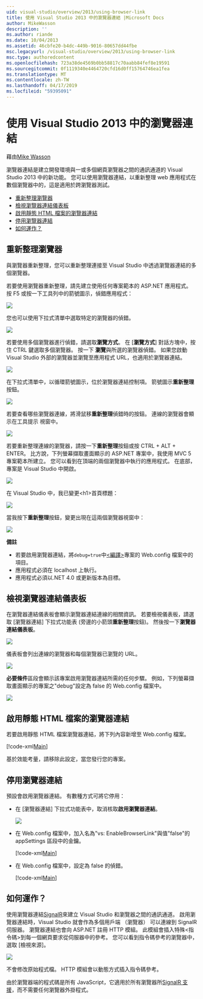 ```yaml
---
uid: visual-studio/overview/2013/using-browser-link
title: 使用 Visual Studio 2013 中的瀏覽器連結 |Microsoft Docs
author: MikeWasson
description: ''
ms.author: riande
ms.date: 10/04/2013
ms.assetid: 46cbfe20-b4dc-449b-9016-80657dd44fbe
msc.legacyurl: /visual-studio/overview/2013/using-browser-link
msc.type: authoredcontent
ms.openlocfilehash: 723a38de4569b0bb58817c70aabb84fef8e19591
ms.sourcegitcommit: 0f1119340e4464720cfd16d0ff15764746ea1fea
ms.translationtype: MT
ms.contentlocale: zh-TW
ms.lasthandoff: 04/17/2019
ms.locfileid: "59395091"
---
```

# <a name="using-browser-link-in-visual-studio-2013"></a>使用 Visual Studio 2013 中的瀏覽器連結

藉由[Mike Wasson](https://github.com/MikeWasson)

瀏覽器連結是建立開發環境與一或多個網頁瀏覽器之間的通訊通道的 Visual Studio 2013 中的新功能。 您可以使用瀏覽器連結，以重新整理 web 應用程式在數個瀏覽器中的，這是適用於跨瀏覽器測試。

- [重新整理瀏覽器](#browser-refresh)
- [檢視瀏覽器連結儀表板](#dashboard)
- [啟用靜態 HTML 檔案的瀏覽器連結](#static-html)
- [停用瀏覽器連結](#disabling)
- [如何運作？](#how-it-works)

<a id="browser-refresh"></a>
## <a name="browser-refresh"></a>重新整理瀏覽器

與瀏覽器重新整理，您可以重新整理連接至 Visual Studio 中透過瀏覽器連結的多個瀏覽器。

若要使用瀏覽器重新整理，請先建立使用任何專案範本的 ASP.NET 應用程式。 按 F5 或按一下工具列中的箭號圖示，偵錯應用程式：

![](using-browser-link/_static/image1.png)

您也可以使用下拉式清單中選取特定的瀏覽器的偵錯。

![](using-browser-link/_static/image2.png)

若要使用多個瀏覽器進行偵錯，請選取**瀏覽方式**。 在 [**瀏覽方式**] 對話方塊中，按住 CTRL 鍵選取多個瀏覽器。 按一下 **瀏覽**與所選的瀏覽器偵錯。 如果您啟動 Visual Studio 外部的瀏覽器並瀏覽至應用程式 URL，也適用於瀏覽器連結。

![](using-browser-link/_static/image3.png)

在下拉式清單中，以循環箭號圖示，位於瀏覽器連結控制項。 箭號圖示**重新整理** 按鈕。

![](using-browser-link/_static/image4.png)

若要查看哪些瀏覽器連線，將滑鼠移**重新整理**偵錯時的按鈕。 連線的瀏覽器會顯示在工具提示 視窗中。

![](using-browser-link/_static/image5.png)

若要重新整理連線的瀏覽器，請按一下**重新整理**按鈕或按 CTRL + ALT + ENTER。 比方說，下列螢幕擷取畫面顯示的 ASP.NET 專案中，我使用 MVC 5 專案範本所建立。 您可以看到在頂端的兩個瀏覽器中執行的應用程式。 在底部，專案是 Visual Studio 中開啟。

![](using-browser-link/_static/image6.png)

在 Visual Studio 中，我已變更&lt;h1&gt;首頁標題：

![](using-browser-link/_static/image7.png)

當我按下**重新整理**按鈕，變更出現在這兩個瀏覽器視窗中：

![](using-browser-link/_static/image8.png)

**備註**

- 若要啟用瀏覽器連結，將`debug=true`中[&lt;編譯&gt;](https://msdn.microsoft.com/library/s10awwz0(v=vs.85).aspx)專案的 Web.config 檔案中的項目。
- 應用程式必須在 localhost 上執行。
- 應用程式必須以.NET 4.0 或更新版本為目標。

<a id="dashboard"></a>
## <a name="viewing-the-browser-link-dashboard"></a>檢視瀏覽器連結儀表板

在瀏覽器連結儀表板會顯示瀏覽器連結連線的相關資訊。 若要檢視儀表板，請選取 [瀏覽器連結] 下拉式功能表 (旁邊的小箭頭**重新整理**按鈕)。 然後按一下**瀏覽器連結儀表板**。

![](using-browser-link/_static/image9.png)

儀表板會列出連線的瀏覽器和每個瀏覽器已瀏覽的 URL。

![](using-browser-link/_static/image10.png)

**必要條件**區段會顯示該專案啟用瀏覽器連結所需的任何步驟。 例如，下列螢幕擷取畫面顯示的專案之"debug"設定為 false 的 Web.config 檔案中。

![](using-browser-link/_static/image11.png)

<a id="static-html"></a>
## <a name="enabling-browser-link-for-static-html-files"></a>啟用靜態 HTML 檔案的瀏覽器連結

若要啟用靜態 HTML 檔案瀏覽器連結，將下列內容新增至 Web.config 檔案。

[!code-xml[Main](using-browser-link/samples/sample1.xml)]

基於效能考量，請移除此設定，當您發行您的專案。

<a id="disabling"></a>
## <a name="disabling-browser-link"></a>停用瀏覽器連結

預設會啟用瀏覽器連結。 有數種方式可將它停用：

- 在 [瀏覽器連結] 下拉式功能表中，取消核取**啟用瀏覽器連結**。 

    ![](using-browser-link/_static/image12.png)
- 在 Web.config 檔案中，加入名為"vs: EnableBrowserLink"與值"false"的 appSettings 區段中的金鑰。 

    [!code-xml[Main](using-browser-link/samples/sample2.xml)]
- 在 Web.config 檔案中，設定為 false 的偵錯。 

    [!code-xml[Main](using-browser-link/samples/sample3.xml)]

<a id="how-it-works"></a>
## <a name="how-does-it-work"></a>如何運作？

使用瀏覽器連結[SignalR](../../../signalr/index.md)來建立 Visual Studio 和瀏覽器之間的通訊通道。 啟用瀏覽器連結時，Visual Studio 就會作為多個用戶端 （瀏覽器） 可以連線到 SignalR 伺服器。 瀏覽器連結也會向 ASP.NET 註冊 HTTP 模組。 此模組會插入特殊&lt;指令碼&gt;到每一個網頁要求從伺服器中的參考。 您可以看到指令碼參考的瀏覽器中，選取 [檢視來源]。

![](using-browser-link/_static/image13.png)

不會修改原始程式檔。 HTTP 模組會以動態方式插入指令碼參考。

由於瀏覽器端的程式碼是所有 JavaScript，它適用於所有瀏覽器所[SignalR 支援](../../../signalr/overview/getting-started/supported-platforms.md)，而不需要任何瀏覽器外掛程式。
